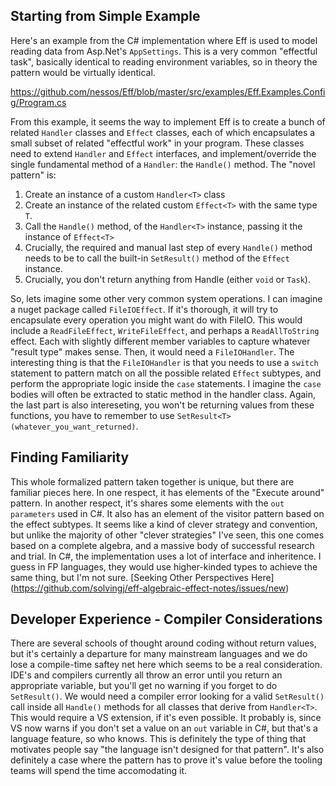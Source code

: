 ## Starting from Simple Example  

Here's an example from the C# implementation where Eff is used to model reading data from Asp.Net's `AppSettings`. This is a very common "effectful task", basically identical to reading environment variables, so in theory the pattern would be virtually identical. 

https://github.com/nessos/Eff/blob/master/src/examples/Eff.Examples.Config/Program.cs

 	
From this example, it seems the way to implement Eff is to create a bunch of related `Handler` classes and `Effect` classes, each of which encapsulates a small subset of related "effectful work" in your program. These classes need to extend `Handler` and `Effect` interfaces, and implement/override the single fundamental method of a `Handler`: the `Handle()` method.  The "novel pattern" is: 

1. Create an instance of a custom `Handler<T>` class
2. Create an instance of the related custom `Effect<T>` with the same type `T`. 
3. Call the `Handle()` method, of the `Handler<T>` instance, passing it the instance of `Effect<T>`
4. Crucially, the required and manual last step of every `Handle()` method needs to be to call the built-in `SetResult()` method of the `Effect` instance.  
5. Crucially, you don't return anything from Handle (either `void` or `Task`).

So, lets imagine some other very common system operations.  I can imagine a nuget package called `FileIOEffect`.  If it's thorough, it will try to encapsulate every operation you might want do with FileIO.  This would include a `ReadFileEffect`, `WriteFileEffect`, and perhaps a `ReadAllToString` effect.  Each with slightly different member variables to capture whatever "result type" makes sense.  Then, it would need a `FileIOHandler`.  The interesting thing is that the `FileIOHandler` is that you needs to use a `switch` statement to pattern match on all the possible related `Effect` subtypes, and perform the appropriate logic inside the `case` statements.  I imagine the `case` bodies will often be extracted to static method in the handler class.  Again, the last part is also intereseting, you won't be returning values from these functions, you have to remember to use `SetResult<T>(whatever_you_want_returned)`. 

## Finding Familiarity  

This whole formalized pattern taken together is unique, but there are familiar pieces here.  In one respect, it has elements of the "Execute around" pattern. In another respect, it's shares some elements with the `out parameters` used in C#.   It also has an element of the visitor pattern based on the effect subtypes.  It seems like a kind of clever strategy and convention, but unlike the majority of other "clever strategies" I've seen, this one comes based on a complete algebra, and a massive body of successful research and trial. In C#, the implementation uses a lot of interface and inheritence.  I guess in FP languages, they would use higher-kinded types to achieve the same thing, but I'm not sure.  [Seeking Other Perspectives Here] (https://github.com/solvingj/eff-algebraic-effect-notes/issues/new)

## Developer Experience - Compiler Considerations  

There are several schools of thought around coding without return values, but it's certainly a departure for many mainstream languages and we do lose a compile-time saftey net here which seems to be a real consideration.  IDE's and compilers currently all throw an error until you return an appropriate variable, but you'll get no warning if you forget to do `SetResult()`.  We would need a compiler error looking for a valid `SetResult()` call inside all `Handle()` methods for all  classes that derive from `Handler<T>`.  This would require a VS extension, if it's even possible. It probably is, since VS now warns if you don't set a value on an `out` variable in C#, but that's a language feature, so who knows.  This is definitely the type of thing that motivates people say "the language isn't designed for that pattern".  It's also definitely a case where the pattern has to prove it's value before the tooling teams will spend the time accomodating it. 